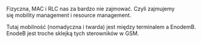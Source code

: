 Fizyczna, MAC i RLC nas za bardzo nie zajmować. Czyli zajmujemy się mobility  management i resource management. 

Tutaj mobilność (nomadyczna i twarda) jest między terminalem a EnodemB. EnodeB jest troche sklejką tych sterowników w GSM.